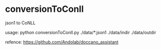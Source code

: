 # conversionToConll

json1 to CoNLL

usage: python conversionToConll.py ./data/*.json1 ./data/indir ./data/outdir

refence: https://github.com/Andolab/doccano_assistant
